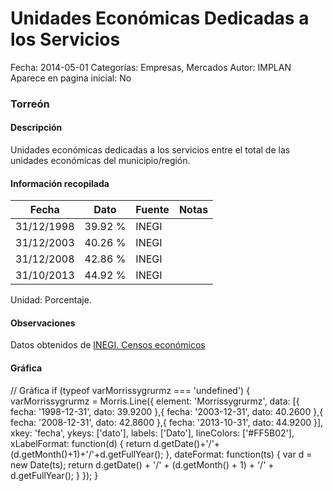Unidades Económicas Dedicadas a los Servicios
=====

Fecha: 2014-05-01
Categorías: Empresas, Mercados
Autor: IMPLAN
Aparece en pagina inicial: No

### Torreón

#### Descripción

Unidades económicas dedicadas a los servicios entre el total de las unidades económicas del municipio/región.

<!-- break -->

#### Información recopilada

<table class="table table-hover table-bordered matriz">
  <thead>
    <tr><th>Fecha</th><th>Dato</th><th>Fuente</th><th>Notas</th></tr>
  </thead>
  <tbody>
    <tr><td class="centrado">31/12/1998</td><td class="derecha">39.92 %</td><td>INEGI</td><td></td></tr>
    <tr><td class="centrado">31/12/2003</td><td class="derecha">40.26 %</td><td>INEGI</td><td></td></tr>
    <tr><td class="centrado">31/12/2008</td><td class="derecha">42.86 %</td><td>INEGI</td><td></td></tr>
    <tr><td class="centrado">31/10/2013</td><td class="derecha">44.92 %</td><td>INEGI</td><td></td></tr>
  </tbody>
</table>

Unidad: Porcentaje.

#### Observaciones

Datos obtenidos de [INEGI. Censos económicos](http://www3.inegi.org.mx/sistemas/saic/)

#### Gráfica

<div id="Morrissygrurmz" class="grafica"></div>
  // Gráfica
  if (typeof varMorrissygrurmz === 'undefined') {
    varMorrissygrurmz = Morris.Line({
      element: 'Morrissygrurmz',
      data: [{ fecha: '1998-12-31', dato: 39.9200 },{ fecha: '2003-12-31', dato: 40.2600 },{ fecha: '2008-12-31', dato: 42.8600 },{ fecha: '2013-10-31', dato: 44.9200 }],
      xkey: 'fecha',
      ykeys: ['dato'],
      labels: ['Dato'],
      lineColors: ['#FF5B02'],
      xLabelFormat: function(d) { return d.getDate()+'/'+(d.getMonth()+1)+'/'+d.getFullYear(); },
      dateFormat: function(ts) { var d = new Date(ts); return d.getDate() + '/' + (d.getMonth() + 1) + '/' + d.getFullYear(); }
    });
  }
